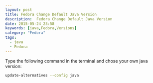 ```yaml
---
layout: post
title: Fedora Change Default Java Version
description:  Fedora Change Default Java Version
date: 2015-05-24 23:58
keywords: [java,Fedora,Versions]
category: "Fedora"
tags:
  - java
  - Fedora
---
```


Type the following command in the terminal and chose your own java version:

```sh
update-alternatives --config java
```
